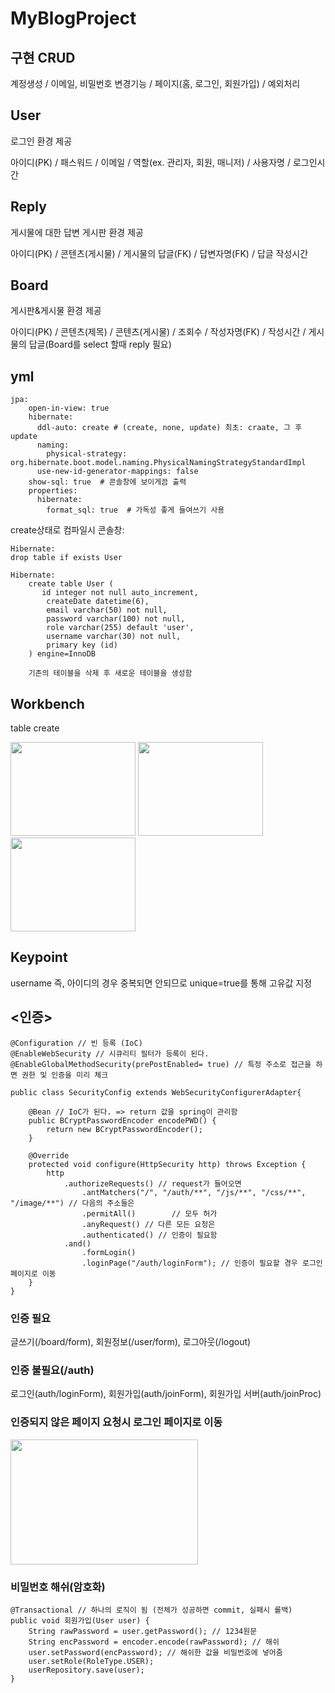 # MyBlogProject

## 구현 CRUD

계정생성 / 이메일, 비밀번호 변경기능 / 페이지(홈, 로그인, 회원가입) / 예외처리

## User
로그인 환경 제공

아이디(PK) / 패스워드 / 이메일 / 역할(ex. 관리자, 회원, 매니저) / 사용자명 / 로그인시간
## Reply
게시물에 대한 답변 게시판 환경 제공

아이디(PK) / 콘텐츠(게시물) / 게시물의 답글(FK) / 답변자명(FK) / 답글 작성시간
## Board
게시판&게시물 환경 제공

아이디(PK) / 콘텐츠(제목) / 콘텐츠(게시물) / 조회수 / 작성자명(FK) / 작성시간 / 게시물의 답글(Board를 select 할때 reply 필요)
## yml
    jpa:
        open-in-view: true
        hibernate:
          ddl-auto: create # (create, none, update) 최초: craate, 그 후 update
          naming:
            physical-strategy: org.hibernate.boot.model.naming.PhysicalNamingStrategyStandardImpl
          use-new-id-generator-mappings: false
        show-sql: true  # 콘솔창에 보이게끔 출력
        properties:
          hibernate:
            format_sql: true  # 가독성 좋게 들여쓰기 사용

create상태로 컴파일시 콘솔창: 

    Hibernate: 
    drop table if exists User
    
    Hibernate:
        create table User (
           id integer not null auto_increment,
            createDate datetime(6),
            email varchar(50) not null,
            password varchar(100) not null,
            role varchar(255) default 'user',
            username varchar(30) not null,
            primary key (id)
        ) engine=InnoDB

        기존의 테이블을 삭제 후 새로운 테이블을 생성함

## Workbench
table create

<img src="https://user-images.githubusercontent.com/83220871/136510865-1f58d224-59e3-4b62-b257-b2dff0fca0a7.png" width="200" height="150"/> <img src="https://user-images.githubusercontent.com/83220871/136516718-d641c0dc-b1b8-4f5e-9cd7-d8adbe8bea30.png" width="200" height="150"/> <img src="https://user-images.githubusercontent.com/83220871/136522001-48107d3e-b86c-4a3a-89bf-4ea6f0152376.png" width="200" height="150"/>

## Keypoint
username 즉, 아이디의 경우 중복되면 안되므로 unique=true를 통해 고유값 지정


## <인증>
    @Configuration // 빈 등록 (IoC)
    @EnableWebSecurity // 시큐리티 필터가 등록이 된다.
    @EnableGlobalMethodSecurity(prePostEnabled= true) // 특정 주소로 접근을 하면 권한 및 인증을 미리 체크

    public class SecurityConfig extends WebSecurityConfigurerAdapter{

        @Bean // IoC가 된다. => return 값을 spring이 관리함
        public BCryptPasswordEncoder encodePWD() {
            return new BCryptPasswordEncoder();
        }

        @Override
        protected void configure(HttpSecurity http) throws Exception {
            http
                .authorizeRequests() // request가 들어오면
                    .antMatchers("/", "/auth/**", "/js/**", "/css/**", "/image/**") // 다음의 주소들은
                    .permitAll()		// 모두 허가
                    .anyRequest() // 다른 모든 요청은
                    .authenticated() // 인증이 필요함
                .and()
                    .formLogin()
                    .loginPage("/auth/loginForm"); // 인증이 필요할 경우 로그인 페이지로 이동
        }
    }

### 인증 필요
글쓰기(/board/form), 회원정보(/user/form), 로그아웃(/logout)

### 인증 불필요(/auth)
로그인(auth/loginForm), 회원가입(auth/joinForm), 회원가입 서버(auth/joinProc)

### 인증되지 않은 페이지 요청시 로그인 페이지로 이동
<img src ="https://user-images.githubusercontent.com/83220871/139435473-340e56f4-13f8-48ff-ab00-4080b51b1094.png" width="300" height="200"/>

### 비밀번호 해쉬(암호화)
    @Transactional // 하나의 로직이 됨 (전체가 성공하면 commit, 실패시 롤백)
	public void 회원가입(User user) {
		String rawPassword = user.getPassword(); // 1234원문
		String encPassword = encoder.encode(rawPassword); // 해쉬
		user.setPassword(encPassword); // 해쉬한 값을 비밀번호에 넣어줌
		user.setRole(RoleType.USER);
		userRepository.save(user);
	}
